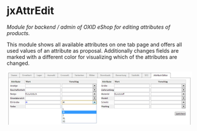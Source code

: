 # jxAttrEdit

*Module for backend / admin of OXID eShop for editing attributes of products.*

This module shows all available attributes on one tab page and offers all used values of an attribute as proposal. Additionally changes fields are marked with a different color for visualizing which of the attributes are changed.

![editing attributes](/docs/img/editattributes.jpg)
